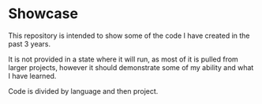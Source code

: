 # Showcase

This repository is intended to show some of the code I have created in the past 3 years.

It is not provided in a state where it will run, as most of it is pulled from larger projects, however it should demonstrate some of my ability and what I have learned.

Code is divided by language and then project.